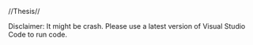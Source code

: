 //Thesis//

Disclaimer: It might be crash. Please use a latest version of Visual Studio Code to run code. 
